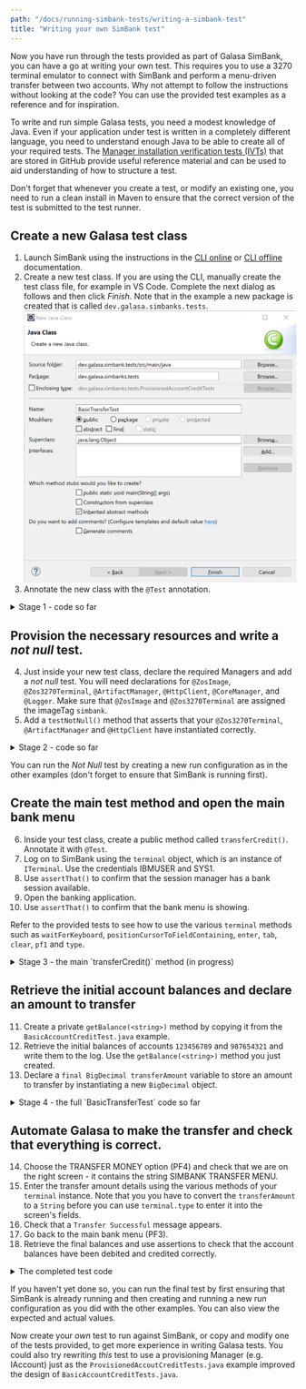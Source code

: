 ```yaml
---
path: "/docs/running-simbank-tests/writing-a-simbank-test"
title: "Writing your own SimBank test"
---
```

Now you have run through the tests provided as part of Galasa SimBank, you can have a go at writing your own test. This requires you to use a 3270 terminal emulator to connect with SimBank and perform a menu-driven transfer between two accounts. Why not attempt to follow the instructions without looking at the code? You can use the provided test examples as a reference and for inspiration. 

To write and run simple Galasa tests, you need a modest knowledge of Java. Even if your application under test is written in a completely different language, you need to understand enough Java to be able to create all of your required tests. The <a href="https://github.com/galasa-dev/managers/tree/main/galasa-managers-parent" target="_blank"> Manager installation verification tests (IVTs)</a> that are stored in GitHub provide useful reference material and can be used to aid understanding of how to  structure a test.

Don't forget that whenever you create a test, or modify an existing one, you need to run a clean install in Maven to ensure that the correct version of the test is submitted to the test runner.

## Create a new Galasa test class


1. Launch SimBank using the instructions in the [CLI online](../running-simbank-tests/simbank-cli) or [CLI offline](../running-simbank-tests/simbank-cli-offline) documentation. 
1. Create a new test class. If you are using the CLI, manually create the test class file, for example in VS Code. Complete the next dialog as follows and then click *Finish*. Note that in the example a new package is created that is called `dev.galasa.simbanks.tests`. ![New Java Class](./create-new-class.png)
1. Annotate the new class with the `@Test` annotation.


<details>
<summary>Stage 1 - code so far</summary>

```java
package dev.galasa.simbanks.tests;

import dev.galasa.Test;

@Test
public class BasicTransferTest {

}
```
</details>

## Provision the necessary resources and write a *not null* test.

4. Just inside your new test class, declare the required Managers and add a *not null* test. You will need declarations for `@ZosImage`, `@Zos3270Terminal`, `@ArtifactManager`, `@HttpClient`, `@CoreManager`, and `@Logger`. Make sure that `@ZosImage` and `@Zos3270Terminal` are assigned the imageTag `simbank`.
1. Add a `testNotNull()` method that asserts that your `@Zos3270Terminal`, `@ArtifactManager` and `@HttpClient` have instantiated correctly.

<details>
<summary>Stage 2 - code so far</summary>

```java
package dev.galasa.simbanks.tests;

import static org.assertj.core.api.Assertions.assertThat;

import org.apache.commons.logging.Log;

import dev.galasa.Test;
import dev.galasa.artifact.ArtifactManager;
import dev.galasa.artifact.IArtifactManager;
import dev.galasa.core.manager.CoreManager;
import dev.galasa.core.manager.ICoreManager;
import dev.galasa.core.manager.Logger;
import dev.galasa.http.HttpClient;
import dev.galasa.http.IHttpClient;
import dev.galasa.zos.IZosImage;
import dev.galasa.zos.ZosImage;
import dev.galasa.zos3270.ITerminal;
import dev.galasa.zos3270.Zos3270Terminal;

@Test
public class BasicTransferTest {
	@ZosImage(imageTag="SIMBANK")
    public IZosImage image;

    @Zos3270Terminal(imageTag="SIMBANK")
    public ITerminal terminal;

    @ArtifactManager
    public IArtifactManager artifacts;

    @HttpClient
    public IHttpClient client;
    
    @CoreManager
    public ICoreManager coreManager;
    
    @Logger
    public Log logger;
    

    @Test
    public void testNotNull() {
        //Check all objects loaded
        assertThat(terminal).isNotNull();
        assertThat(artifacts).isNotNull();
        assertThat(client).isNotNull();
    }
}

```

</details>

You can run the *Not Null* test by creating a new run configuration as in the other examples (don't forget to ensure that SimBank is running first). 

## Create the main test method and open the main bank menu
6. Inside your test class, create a public method called `transferCredit()`. Annotate it with `@Test`.
1. Log on to SimBank using the `terminal` object, which is an instance of `ITerminal`. Use the credentials IBMUSER and SYS1.
1. Use `assertThat()` to confirm that the session manager has a bank session available.
1. Open the banking application.
1. Use `assertThat()` to confirm that the bank menu is showing.

Refer to the provided tests to see how to use the various `terminal` methods such as `waitForKeyboard`, `positionCursorToFieldContaining`, `enter`, `tab`, `clear`, `pf1` and `type`.

<details>
<summary>Stage 3 - the main `transferCredit()` method (in progress)</summary>

```java
@Test
public void transferCredit() throws TimeoutException, KeyboardLockedException, NetworkException, FieldNotFoundException, TextNotFoundException, InterruptedException {
	//Logon through the session manager
	terminal.waitForKeyboard()
	.positionCursorToFieldContaining("Userid").tab().type("IBMUSER")
	.positionCursorToFieldContaining("Password").tab().type("SYS1")
	.enter().waitForKeyboard();
	
	//Assert that the session manager has a bank session available
	assertThat(terminal.retrieveScreen()).containsOnlyOnce("SIMPLATFORM MAIN MENU");
	assertThat(terminal.retrieveScreen()).containsOnlyOnce("BANKTEST");
	
	//Open banking application
	terminal.pf1().waitForKeyboard()
	.clear().waitForKeyboard()
	.tab().type("bank").enter().waitForKeyboard();
	
	//Assert that the bank menu is showing
	assertThat(terminal.retrieveScreen()).containsOnlyOnce("Options     Description        PFKey ");
	assertThat(terminal.retrieveScreen()).containsOnlyOnce("BROWSE      Browse Accounts    PF1");
	assertThat(terminal.retrieveScreen()).containsOnlyOnce("TRANSF      Transfer Money     PF4");
    }
```
</details>

## Retrieve the initial account balances and declare an amount to transfer
11. Create a private `getBalance(<string>)` method by copying it from the `BasicAccountCreditTest.java` example.
1. Retrieve the initial balances of accounts `123456789` and `987654321` and write them to the log. Use the `getBalance(<string>)` method you just created.
1. Declare a `final BigDecimal transferAmount` variable to store an amount to transfer by instantiating a new `BigDecimal` object. 

<details>
<summary>Stage 4 - the full `BasicTransferTest` code so far</summary>

```java
@Test
public class BasicTransferTest {
	@ZosImage(imageTag="SIMBANK")
    public IZosImage image;

    @Zos3270Terminal(imageTag="SIMBANK")
    public ITerminal terminal;

    @ArtifactManager
    public IArtifactManager artifacts;

    @HttpClient
    public IHttpClient client;
    
    @CoreManager
    public ICoreManager coreManager;
    
    @Logger
    public Log logger;
    

    @Test
    public void testNotNull() {
        //Check all objects loaded
        assertThat(terminal).isNotNull();
        assertThat(artifacts).isNotNull();
        assertThat(client).isNotNull();
    }
    

    @Test
    public void transferCredit() throws TimeoutException, KeyboardLockedException, NetworkException, FieldNotFoundException, TextNotFoundException, InterruptedException {
    	//Logon through the session manager
    	terminal.waitForKeyboard()
        .positionCursorToFieldContaining("Userid").tab().type("IBMUSER")
        .positionCursorToFieldContaining("Password").tab().type("SYS1")
        .enter().waitForKeyboard();
    	
    	//Assert that the session manager has a bank session available
        assertThat(terminal.retrieveScreen()).containsOnlyOnce("SIMPLATFORM MAIN MENU");
    	assertThat(terminal.retrieveScreen()).containsOnlyOnce("BANKTEST");
    	
        //Open banking application
        terminal.pf1().waitForKeyboard()
        .clear().waitForKeyboard()
        .tab().type("bank").enter().waitForKeyboard();
    	
        //Assert that the bank menu is showing
        assertThat(terminal.retrieveScreen()).containsOnlyOnce("Options     Description        PFKey ");
        assertThat(terminal.retrieveScreen()).containsOnlyOnce("BROWSE      Browse Accounts    PF1");
        assertThat(terminal.retrieveScreen()).containsOnlyOnce("TRANSF      Transfer Money     PF4");
        
        //Retrieve initial account balances
        BigDecimal account123456789InitialBalance = getBalance("123456789");
        logger.info("Pre-test balance for account 123456789 is " + account123456789InitialBalance.toString());
        BigDecimal account987654321InitialBalance = getBalance("987654321");
        logger.info("Pre-test balance for account 987654321 is " + account987654321InitialBalance.toString());
        
        //Declare the amount to be transferred
        final BigDecimal transferAmount = new BigDecimal(10.0);
    }
    
    private BigDecimal getBalance(String accountNum) throws DatastreamException, TimeoutException, KeyboardLockedException, NetworkException, FieldNotFoundException, TextNotFoundException, InterruptedException {
        BigDecimal amount = BigDecimal.ZERO;
        //Open account menu and enter account number
        terminal.pf1().waitForKeyboard()
                .positionCursorToFieldContaining("Account Number").tab()
                .type(accountNum).enter().waitForKeyboard();

        //Retrieve balance from screen
        amount = new BigDecimal(terminal.retrieveFieldTextAfterFieldWithString("Balance").trim());

        //Return to bank menu
        terminal.pf3().waitForKeyboard();
        return amount;
    }
    
}
```
</details>

## Automate Galasa to make the transfer and check that everything is correct.
14. Choose the TRANSFER MONEY option (PF4) and check that we are on the right screen - it contains the string SIMBANK TRANSFER MENU.
1. Enter the transfer amount details using the various methods of your `terminal` instance. Note that you you have to convert the `transferAmount` to a `String` before you can use `terminal.type` to enter it into the screen's fields.
1. Check that a `Transfer Successful` message appears.
1. Go back to the main bank menu (PF3).
1. Retrieve the final balances and use assertions to check that the account balances have been debited and credited correctly.

<details>
<summary>The completed test code</summary>

```java
package dev.galasa.simbanks.tests;

import static org.assertj.core.api.Assertions.assertThat;

import java.math.BigDecimal;

import org.apache.commons.logging.Log;

import dev.galasa.Test;
import dev.galasa.artifact.ArtifactManager;
import dev.galasa.artifact.IArtifactManager;
import dev.galasa.core.manager.CoreManager;
import dev.galasa.core.manager.ICoreManager;
import dev.galasa.core.manager.Logger;
import dev.galasa.http.HttpClient;
import dev.galasa.http.IHttpClient;
import dev.galasa.zos.IZosImage;
import dev.galasa.zos.ZosImage;
import dev.galasa.zos3270.FieldNotFoundException;
import dev.galasa.zos3270.ITerminal;
import dev.galasa.zos3270.KeyboardLockedException;
import dev.galasa.zos3270.TerminalInterruptedException;
import dev.galasa.zos3270.TextNotFoundException;
import dev.galasa.zos3270.TimeoutException;
import dev.galasa.zos3270.Zos3270Terminal;
import dev.galasa.zos3270.spi.DatastreamException;
import dev.galasa.zos3270.spi.NetworkException;

@Test
public class BasicTransferTest {
	@ZosImage(imageTag="SIMBANK")
    public IZosImage image;

    @Zos3270Terminal(imageTag="SIMBANK")
    public ITerminal terminal;

    @ArtifactManager
    public IArtifactManager artifacts;

    @HttpClient
    public IHttpClient client;
    
    @CoreManager
    public ICoreManager coreManager;
    
    @Logger
    public Log logger;
    

    @Test
    public void testNotNull() {
        //Check all objects loaded
        assertThat(terminal).isNotNull();
        assertThat(artifacts).isNotNull();
        assertThat(client).isNotNull();
    }
    
    @Test
    public void transferCredit() throws TimeoutException, KeyboardLockedException, NetworkException, FieldNotFoundException, TextNotFoundException, InterruptedException {
    	//Logon through the session manager
    	terminal.waitForKeyboard()
        .positionCursorToFieldContaining("Userid").tab().type("IBMUSER")
        .positionCursorToFieldContaining("Password").tab().type("SYS1")
        .enter().waitForKeyboard();
    	
    	//Assert that the session manager has a bank session available
        assertThat(terminal.retrieveScreen()).containsOnlyOnce("SIMPLATFORM MAIN MENU");
    	assertThat(terminal.retrieveScreen()).containsOnlyOnce("BANKTEST");
    	
        //Open banking application
        terminal.pf1().waitForKeyboard()
        .clear().waitForKeyboard()
        .tab().type("bank").enter().waitForKeyboard();
    	
        //Assert that the bank menu is showing
        assertThat(terminal.retrieveScreen()).containsOnlyOnce("Options     Description        PFKey ");
        assertThat(terminal.retrieveScreen()).containsOnlyOnce("BROWSE      Browse Accounts    PF1");
        assertThat(terminal.retrieveScreen()).containsOnlyOnce("TRANSF      Transfer Money     PF4");
        
        //Retrieve initial account balances
        BigDecimal account123456789InitialBalance = getBalance("123456789");
        logger.info("Pre-test balance for account 123456789 is " + account123456789InitialBalance.toString());
        BigDecimal account987654321InitialBalance = getBalance("987654321");
        logger.info("Pre-test balance for account 987654321 is " + account987654321InitialBalance.toString());
        
        //Declare the amount to be transferred
        final BigDecimal transferAmount = new BigDecimal(10.0);
        
        //Choose the Transfer Money option
        terminal.pf4().waitForKeyboard();
        
        //Assert that we are on the right screen
        assertThat(terminal.retrieveScreen()).containsOnlyOnce("SIMBANK TRANSFER MENU");
        
        //Enter the transfer amount details
        //Open account menu and enter account numbers and transfer amount
        terminal.positionCursorToFieldContaining("Transfer from Account Number").tab()
                .type("123456789").enter().waitForKeyboard();
        terminal.positionCursorToFieldContaining("Transfer to Account Number").tab()
        		.type("987654321").enter().waitForKeyboard();
        terminal.positionCursorToFieldContaining("Transfer Amount").tab()
				.type(transferAmount.toString()).enter().waitForKeyboard();
        
        //Assert that the transfer was successful
        assertThat(terminal.retrieveScreen()).containsOnlyOnce("Transfer Successful");
        
        //Back to main menu - important we do this to prepare for getBalance().
        terminal.pf3().waitForKeyboard();
        
        //Retrieve final account balances
        BigDecimal account123456789FinalBalance = getBalance("123456789");
        logger.info("Final balance for account 123456789 is " + account123456789FinalBalance.toString());
        BigDecimal account987654321FinalBalance = getBalance("987654321");
        logger.info("Final balance for account 987654321 is " + account987654321FinalBalance.toString());
        
        //Assert that the final balances differ by exactly the transferred amount
        assertThat(account123456789FinalBalance).isEqualTo(account123456789InitialBalance.subtract(transferAmount));
        assertThat(account987654321FinalBalance).isEqualTo(account987654321InitialBalance.add(transferAmount));
    }
    
    private BigDecimal getBalance(String accountNum) throws DatastreamException, TimeoutException, KeyboardLockedException, NetworkException, FieldNotFoundException, TextNotFoundException, InterruptedException {
        BigDecimal amount = BigDecimal.ZERO;
        //Open account menu and enter account number
        terminal.pf1().waitForKeyboard()
                .positionCursorToFieldContaining("Account Number").tab()
                .type(accountNum).enter().waitForKeyboard();

        //Retrieve balance from screen
        amount = new BigDecimal(terminal.retrieveFieldTextAfterFieldWithString("Balance").trim());

        //Return to bank menu
        terminal.pf3().waitForKeyboard();
        return amount;
    }
    
}

```
</details>

If you haven't yet done so, you can run the final test by first ensuring that SimBank is already running and then creating and running a new run configuration as you did with the other examples. You can also view the expected and actual values.
</details>

Now create your *own* test to run against SimBank, or copy and modify one of the tests provided, to get more experience in writing Galasa tests. You could also try rewriting *this* test to use a provisioning Manager (e.g. IAccount) just as the `ProvisionedAccoutCreditTests.java` example improved the design of `BasicAccountCreditTests.java`.

